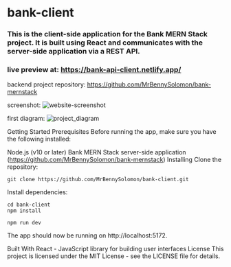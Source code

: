 # bank-client
### This is the client-side application for the Bank MERN Stack project. It is built using React and communicates with the server-side application via a REST API.

### live preview at: https://bank-api-client.netlify.app/

backend project repository: https://github.com/MrBennySolomon/bank-mernstack

screenshot:
![website-screenshot](https://user-images.githubusercontent.com/53153372/227732805-ef6251c4-a54d-4393-aacd-b8fa4d2ad8a6.png)

first diagram:
![project_diagram](https://user-images.githubusercontent.com/53153372/227732824-d79e6553-c0a5-416c-85e3-f62e1bfd124f.png)


Getting Started
Prerequisites
Before running the app, make sure you have the following installed:

Node.js (v10 or later)
Bank MERN Stack server-side application (https://github.com/MrBennySolomon/bank-mernstack)
Installing
Clone the repository:
```
git clone https://github.com/MrBennySolomon/bank-client.git
```
Install dependencies:
```
cd bank-client
npm install
```
```
npm run dev
```
The app should now be running on http://localhost:5172.

Built With
React - JavaScript library for building user interfaces
License
This project is licensed under the MIT License - see the LICENSE file for details.

